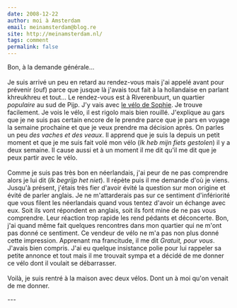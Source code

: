 ```yaml
---
date: 2008-12-22
author: moi à Amsterdam
email: meinamsterdam@blog.re
site: http://meinamsterdam.nl/
tags: comment
permalink: false
---
```


<p>
Bon, à la demande générale...
<br /><br />
Je suis arrivé un peu en retard au rendez-vous mais j'ai appelé avant pour prévenir (ouf) parce que jusque là j'avais tout fait à la hollandaise en parlant khreukhreu et tout... Le rendez-vous est à Riverenbuurt, un quartier <em>populaire</em> au sud de Pijp. J'y vais avec <a href="https://meinamsterdam.nl/plein-de-velos-hollandais">le vélo de Sophie</a>. Je trouve facilement. Je vois le vélo, il est rigolo mais bien rouillé. J'explique au gars que je ne suis pas certain encore de le prendre parce que je pars en voyage la semaine prochaine et que je veux prendre ma décision après. On parles un peu <em>des vaches et des veaux</em>. Il apprend que je suis la depuis un petit moment et que je me suis fait volé mon vélo (<em>Ik heb mijn fiets gestolen</em>) il y a deux semaine. Il cause aussi et à un moment il me dit qu'il me dit que je peux partir avec le vélo.
<br /><br />
Comme je suis pas très bon en néerlandais, j'ai peur de ne pas comprendre alors je lui dit (<em>Ik begrijp het niet</em>). Il répète puis il me demande d'où je viens. Jusqu'à présent, j'étais très fier d'avoir évité la question sur mon origine et évité de parler anglais. Je ne m'attarderais pas sur ce sentiment d'infériorité que vous filent les néerlandais quand vous tentez d'avoir un échange avec eux. Soit ils vont répondent en anglais, soit ils font mine de ne pas vous comprendre. Leur réaction trop rapide les rend pédants et déconcerte. Bon, j'ai quand même fait quelques rencontres dans mon quartier qui ne m'ont pas donné ce sentiment. Ce vendeur de vélo ne m'a pas non plus donné cette impression. Apprenant ma francitude, il me dit <em>Gratuit, pour vous</em>. J'avais bien compris. J'ai eu quelque insistance polie pour lui rappeler sa petite annonce et tout mais il me trouvait sympa et a décidé de me donner ce vélo dont il voulait se débarrasser.
<br /><br />
Voilà, je suis rentré à la maison avec deux vélos. Dont un à moi qu'on venait de me donner.
</p>
---